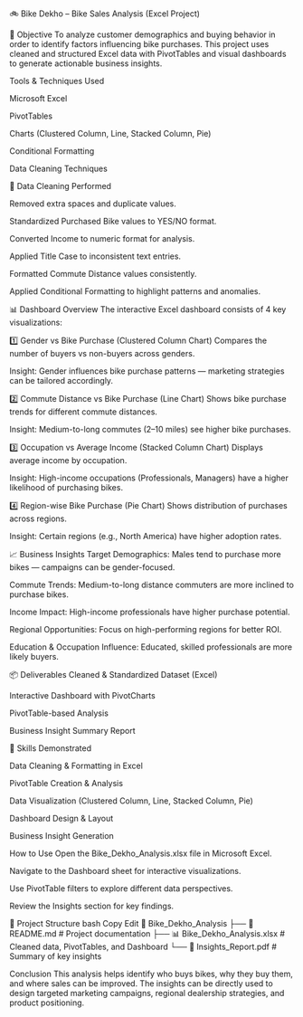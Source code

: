 
🚲 Bike Dekho – Bike Sales Analysis (Excel Project)

📌 Objective
To analyze customer demographics and buying behavior in order to identify factors influencing bike purchases. This project uses cleaned and structured Excel data with PivotTables and visual dashboards to generate actionable business insights.

Tools & Techniques Used

Microsoft Excel

PivotTables

Charts (Clustered Column, Line, Stacked Column, Pie)

Conditional Formatting

Data Cleaning Techniques

🧹 Data Cleaning Performed

Removed extra spaces and duplicate values.

Standardized Purchased Bike values to YES/NO format.

Converted Income to numeric format for analysis.

Applied Title Case to inconsistent text entries.

Formatted Commute Distance values consistently.

Applied Conditional Formatting to highlight patterns and anomalies.

📊 Dashboard Overview
The interactive Excel dashboard consists of 4 key visualizations:

1️⃣ Gender vs Bike Purchase (Clustered Column Chart)
Compares the number of buyers vs non-buyers across genders.

Insight: Gender influences bike purchase patterns — marketing strategies can be tailored accordingly.

2️⃣ Commute Distance vs Bike Purchase (Line Chart)
Shows bike purchase trends for different commute distances.

Insight: Medium-to-long commutes (2–10 miles) see higher bike purchases.

3️⃣ Occupation vs Average Income (Stacked Column Chart)
Displays average income by occupation.

Insight: High-income occupations (Professionals, Managers) have a higher likelihood of purchasing bikes.

4️⃣ Region-wise Bike Purchase (Pie Chart)
Shows distribution of purchases across regions.

Insight: Certain regions (e.g., North America) have higher adoption rates.

📈 Business Insights
Target Demographics: Males tend to purchase more bikes — campaigns can be gender-focused.

Commute Trends: Medium-to-long distance commuters are more inclined to purchase bikes.

Income Impact: High-income professionals have higher purchase potential.

Regional Opportunities: Focus on high-performing regions for better ROI.

Education & Occupation Influence: Educated, skilled professionals are more likely buyers.

📦 Deliverables
Cleaned & Standardized Dataset (Excel)

Interactive Dashboard with PivotCharts

PivotTable-based Analysis

Business Insight Summary Report

🎯 Skills Demonstrated

Data Cleaning & Formatting in Excel

PivotTable Creation & Analysis

Data Visualization (Clustered Column, Line, Stacked Column, Pie)

Dashboard Design & Layout

Business Insight Generation

 How to Use
Open the Bike_Dekho_Analysis.xlsx file in Microsoft Excel.

Navigate to the Dashboard sheet for interactive visualizations.

Use PivotTable filters to explore different data perspectives.

Review the Insights section for key findings.

📂 Project Structure
bash
Copy
Edit
📁 Bike_Dekho_Analysis
 ├── 📄 README.md              # Project documentation
 ├── 📊 Bike_Dekho_Analysis.xlsx  # Cleaned data, PivotTables, and Dashboard
 └── 📄 Insights_Report.pdf    # Summary of key insights
 
 Conclusion
This analysis helps identify who buys bikes, why they buy them, and where sales can be improved. The insights can be directly used to design targeted marketing campaigns, regional dealership strategies, and product positioning.
